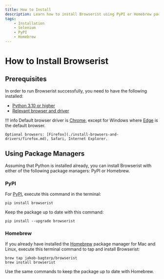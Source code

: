 ```yaml
---
title: How to Install
description: Learn how to install Browserist using PyPI or Homebrew package managers. Quick installation guide and step-by-step instructions.
tags:
    - Installation
    - Selenium
    - PyPI
    - Homebrew
---
```


# How to Install Browserist
## Prerequisites
In order to run Browserist successfully, you need to have the following installed:

* [Python 3.10 or higher](https://www.python.org)
* [Relevant browser and driver](recommended-drivers.md)

!!! info
    Default browser driver is [Chrome](./install-browsers-and-drivers/chrome.md), except for Windows where [Edge](./install-browsers-and-drivers/edge.md) is the default browser.

    Optional browsers: [Firefox](./install-browsers-and-drivers/firefox.md), Safari, Internet Explorer.

## Using Package Managers
Assuming that Python is installed already, you can install Browserist with either of the following package managers: PyPI or Homebrew.

### PyPI
For [PyPI](https://pypi.org/project/browserist/), execute this command in the terminal:

```shell title=""
pip install browserist
```

Keep the package up to date with this command:

```shell title=""
pip install --upgrade browserist
```

### Homebrew
If you already have installed the [Homebrew](https://brew.sh) package manager for Mac and Linux, execute this terminal command to tap and install Browserist:

```shell title=""
brew tap jakob-bagterp/browserist
brew install browserist
```

Use the same commands to keep the package up to date with Homebrew.
